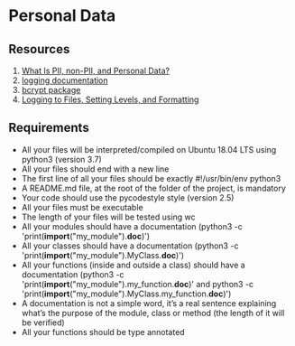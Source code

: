 # Personal Data

## Resources
1. [What Is PII, non-PII, and Personal Data?](https://piwik.pro/blog/what-is-pii-personal-data/)
2. [logging documentation](https://docs.python.org/3/library/logging.html)
3. [bcrypt package](https://github.com/pyca/bcrypt/)
4. [Logging to Files, Setting Levels, and Formatting](https://www.youtube.com/watch?v=-ARI4Cz-awo)

## Requirements
* All your files will be interpreted/compiled on Ubuntu 18.04 LTS using python3 (version 3.7)
* All your files should end with a new line
* The first line of all your files should be exactly #!/usr/bin/env python3
* A README.md file, at the root of the folder of the project, is mandatory
* Your code should use the pycodestyle style (version 2.5)
* All your files must be executable
* The length of your files will be tested using wc
* All your modules should have a documentation (python3 -c 'print(__import__("my_module").__doc__)')
* All your classes should have a documentation (python3 -c 'print(__import__("my_module").MyClass.__doc__)')
* All your functions (inside and outside a class) should have a documentation (python3 -c 'print(__import__("my_module").my_function.__doc__)' and python3 -c 'print(__import__("my_module").MyClass.my_function.__doc__)')
* A documentation is not a simple word, it’s a real sentence explaining what’s the purpose of the module, class or method (the length of it will be verified)
* All your functions should be type annotated